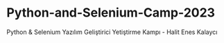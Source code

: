 # Python-and-Selenium-Camp-2023
Python &amp; Selenium Yazılım Geliştirici Yetiştirme Kampı - Halit Enes Kalaycı
